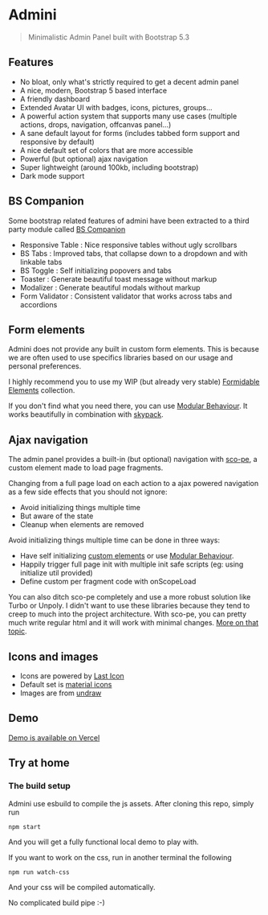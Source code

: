 # Admini

> Minimalistic Admin Panel built with Bootstrap 5.3

## Features

- No bloat, only what's strictly required to get a decent admin panel
- A nice, modern, Bootstrap 5 based interface
- A friendly dashboard
- Extended Avatar UI with badges, icons, pictures, groups...
- A powerful action system that supports many use cases (multiple actions, drops, navigation, offcanvas panel...)
- A sane default layout for forms (includes tabbed form support and responsive by default)
- A nice default set of colors that are more accessible
- Powerful (but optional) ajax navigation
- Super lightweight (around 100kb, including bootstrap)
- Dark mode support

## BS Companion

Some bootstrap related features of admini have been extracted to a third party module called [BS Companion](https://bs-companion.vercel.app/)

- Responsive Table : Nice responsive tables without ugly scrollbars
- BS Tabs : Improved tabs, that collapse down to a dropdown and with linkable tabs
- BS Toggle : Self initializing popovers and tabs
- Toaster : Generate beautiful toast message without markup
- Modalizer : Generate beautiful modals without markup
- Form Validator : Consistent validator that works across tabs and accordions

## Form elements

Admini does not provide any built in custom form elements. This is because we are often used to use specifics
libraries based on our usage and personal preferences.

I highly recommend you to use my WIP (but already very stable) [Formidable Elements](https://github.com/lekoala/formidable-elements) collection.

If you don't find what you need there, you can use [Modular Behaviour](https://github.com/lekoala/modular-behaviour.js).
It works beautifully in combination with [skypack](https://www.skypack.dev/).

## Ajax navigation

The admin panel provides a built-in (but optional) navigation with [sco-pe](https://github.com/lekoala/sco-pe), a custom element made to load page fragments.

Changing from a full page load on each action to a ajax powered navigation as a few side effects that you should not ignore:

- Avoid initializing things multiple time
- But aware of the state
- Cleanup when elements are removed

Avoid initializing things multiple time can be done in three ways:

- Have self initializing [custom elements](https://github.com/lekoala/formidable-elements) or use [Modular Behaviour](https://github.com/lekoala/modular-behaviour.js).
- Happily trigger full page init with multiple init safe scripts (eg: using initialize util provided)
- Define custom per fragment code with onScopeLoad

You can also ditch sco-pe completely and use a more robust solution like Turbo or Unpoly. I didn't want to use these
libraries because they tend to creep to much into the project architecture. With sco-pe, you can pretty much write
regular html and it will work with minimal changes. [More on that topic](https://blog.lekoala.be/many-ways-to-deal-with-events-in-javascript).

## Icons and images

- Icons are powered by [Last Icon](https://github.com/lekoala/last-icon)
- Default set is [material icons](https://fonts.google.com/icons)
- Images are from [undraw](https://undraw.co/)

## Demo

[Demo is available on Vercel](https://admini.vercel.app/)

## Try at home

### The build setup

Admini use esbuild to compile the js assets. After cloning this repo, simply run

```
npm start
```

And you will get a fully functional local demo to play with.

If you want to work on the css, run in another terminal the following

```
npm run watch-css
```

And your css will be compiled automatically.

No complicated build pipe :-)
